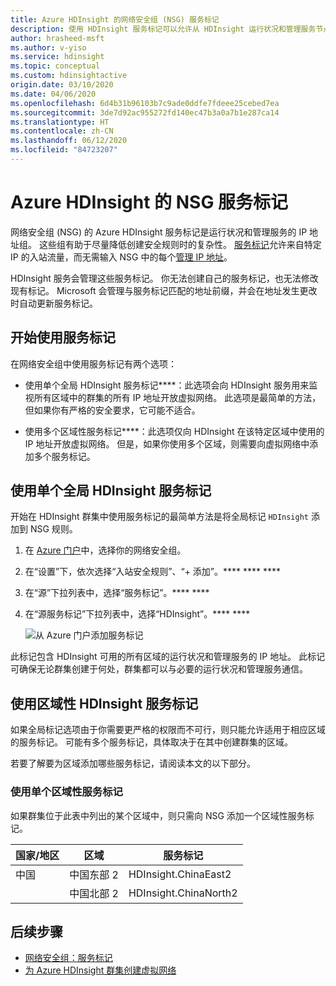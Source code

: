 ```yaml
---
title: Azure HDInsight 的网络安全组 (NSG) 服务标记
description: 使用 HDInsight 服务标记可以允许从 HDInsight 运行状况和管理服务节点发往群集的入站流量，无需将 IP 地址显式添加到网络安全组。
author: hrasheed-msft
ms.author: v-yiso
ms.service: hdinsight
ms.topic: conceptual
ms.custom: hdinsightactive
origin.date: 03/10/2020
ms.date: 04/06/2020
ms.openlocfilehash: 6d4b31b96103b7c9ade0ddfe7fdeee25cebed7ea
ms.sourcegitcommit: 3de7d92ac955272fd140ec47b3a0a7b1e287ca14
ms.translationtype: HT
ms.contentlocale: zh-CN
ms.lasthandoff: 06/12/2020
ms.locfileid: "84723207"
---
```

# <a name="nsg-service-tags-for-azure-hdinsight"></a>Azure HDInsight 的 NSG 服务标记

网络安全组 (NSG) 的 Azure HDInsight 服务标记是运行状况和管理服务的 IP 地址组。 这些组有助于尽量降低创建安全规则时的复杂性。 [服务标记](../virtual-network/security-overview.md#service-tags)允许来自特定 IP 的入站流量，而无需输入 NSG 中的每个[管理 IP 地址](hdinsight-management-ip-addresses.md)。

HDInsight 服务会管理这些服务标记。 你无法创建自己的服务标记，也无法修改现有标记。 Microsoft 会管理与服务标记匹配的地址前缀，并会在地址发生更改时自动更新服务标记。

## <a name="get-started-with-service-tags"></a>开始使用服务标记

在网络安全组中使用服务标记有两个选项：

- 使用单个全局 HDInsight 服务标记****：此选项会向 HDInsight 服务用来监视所有区域中的群集的所有 IP 地址开放虚拟网络。 此选项是最简单的方法，但如果你有严格的安全要求，它可能不适合。

- 使用多个区域性服务标记****：此选项仅向 HDInsight 在该特定区域中使用的 IP 地址开放虚拟网络。 但是，如果你使用多个区域，则需要向虚拟网络中添加多个服务标记。

## <a name="use-a-single-global-hdinsight-service-tag"></a>使用单个全局 HDInsight 服务标记

开始在 HDInsight 群集中使用服务标记的最简单方法是将全局标记 `HDInsight` 添加到 NSG 规则。

1. 在 [Azure 门户](https://portal.azure.cn/)中，选择你的网络安全组。

1. 在“设置”下，依次选择“入站安全规则”、“+ 添加”。**** **** ****

1. 在“源”下拉列表中，选择“服务标记”。**** ****

1. 在“源服务标记”下拉列表中，选择“HDInsight”。**** ****

    ![从 Azure 门户添加服务标记](./media/hdinsight-service-tags/azure-portal-add-service-tag.png)

此标记包含 HDInsight 可用的所有区域的运行状况和管理服务的 IP 地址。 此标记可确保无论群集创建于何处，群集都可以与必要的运行状况和管理服务通信。

## <a name="use-regional-hdinsight-service-tags"></a>使用区域性 HDInsight 服务标记

如果全局标记选项由于你需要更严格的权限而不可行，则只能允许适用于相应区域的服务标记。 可能有多个服务标记，具体取决于在其中创建群集的区域。

若要了解要为区域添加哪些服务标记，请阅读本文的以下部分。

### <a name="use-a-single-regional-service-tag"></a>使用单个区域性服务标记

如果群集位于此表中列出的某个区域中，则只需向 NSG 添加一个区域性服务标记。

| 国家/地区 | 区域 | 服务标记 |
| ---- | ---- | ---- |
| 中国 | 中国东部 2 | HDInsight.ChinaEast2 |
| &nbsp; | 中国北部 2 | HDInsight.ChinaNorth2 |


## <a name="next-steps"></a>后续步骤

- [网络安全组：服务标记](../virtual-network/security-overview.md#security-rules)
- [为 Azure HDInsight 群集创建虚拟网络](hdinsight-create-virtual-network.md)
